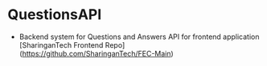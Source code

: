# QuestionsAPI
 - Backend system for Questions and Answers API for frontend application [SharinganTech Frontend Repo] (https://github.com/SharinganTech/FEC-Main)
